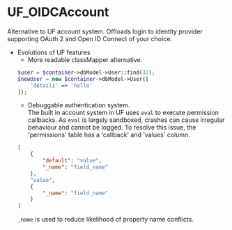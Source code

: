 # UF_OIDCAccount
Alternative to UF account system. Offloads login to identity provider supporting OAuth 2 and Open ID Connect of your choice.

- Evolutions of UF features
    - More readable classMapper alternative.
    ```php
    $user = $container->dbModel->User::find(32);
    $newUser = new $container->dbModel->User([
        'detail1' => 'hello'
    ]);
    ```
    - Debuggable authentication system.<br/>
    The built in account system in UF uses `eval` to execute permission callbacks. As `eval` is largely sandboxed, crashes can cause irregular behaviour and cannot be logged. To resolve this issue, the 'permissions' table has a 'callback' and 'values' column.
    ```json
    [
        {
            "default": "value",
            "_name": "field_name"
        },
        "value",
        {
            "_name": "field_name"
        }
    ]
    ```
    `_name` is used to reduce likelihood of property name conflicts.